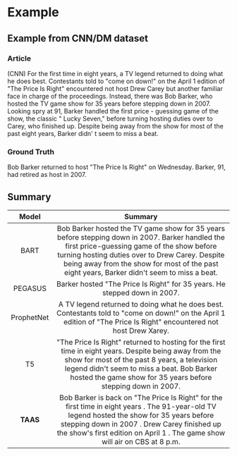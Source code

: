 # Example

## Example from CNN/DM dataset

### Article
(CNN) For the first time in eight years, a TV legend returned to doing what he does best. Contestants told to "come on down!" on the April 1 edition of "The Price Is Right" encountered not host Drew Carey but another familiar face in charge of the proceedings. Instead, there was Bob Barker, who hosted the TV game show for 35 years before stepping down in 2007. Looking spry at 91, Barker handled the first price - guessing game of the show, the classic " Lucky Seven," before turning hosting duties over to Carey, who finished up. Despite being away from the show for most of the past eight years, Barker didn' t seem to miss a beat.


### Ground Truth
Bob Barker returned to host "The Price Is Right" on Wednesday. Barker, 91, had retired as host in 2007.


## Summary

|   Model    |                           Summary                            |
| :--------: | :----------------------------------------------------------: |
|    BART    | Bob Barker hosted the TV game show for 35 years before stepping down in 2007. Barker handled the first price-guessing game of the show before turning hosting duties over to Drew Carey. Despite being away from the show for most of the past eight years, Barker didn't seem to miss a beat. |
|  PEGASUS   | Barker hosted "The Price Is Right" for 35 years. He stepped down in 2007. |
| ProphetNet | A TV legend returned to doing what he does best. Contestants told to "come on down!" on the April 1 edition of "The Price Is Right" encountered not host Drew Xarey. |
|     T5     | "The Price Is Right" returned to hosting for the first time in eight years. Despite being away from the show for most of the past 8 years, a television legend didn't seem to miss a beat.  Bob Barker hosted the game show for 35 years before stepping down in 2007. |
|  **TAAS**  | Bob Barker is back on "The Price Is Right" for the first time in eight years . The 91-year-old TV legend hosted the show for 35 years before stepping down in 2007 . Drew Carey finished up the show's first edition on April 1 . The game show will air on CBS at 8 p.m. |





